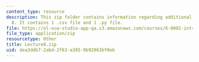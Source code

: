 ```yaml
---
content_type: resource
description: This zip folder contains information regarding additional files for lecture
  8. It contains 1 .csv file and 1 .py file.
file: https://ol-ocw-studio-app-qa.s3.amazonaws.com/courses/6-0002-introduction-to-computational-thinking-and-data-science-fall-2016/dea3ddb72abd2f63a3859b92063bf0eb_Lecture8.zip
file_type: application/zip
resourcetype: Other
title: Lecture8.zip
uid: dea3ddb7-2abd-2f63-a385-9b92063bf0eb
---
```


